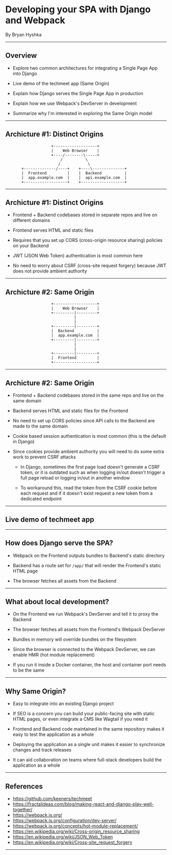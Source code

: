 # Developing your SPA with Django and Webpack

By Bryan Hyshka

---

## Overview

- Explore two common architectures for integrating a Single Page App into Django

- Live demo of the techmeet app (Same Origin)

- Explain how Django serves the Single Page App in production

- Explain how we use Webpack's DevServer in development

- Summarize why I'm interested in exploring the Same Origin model

---

## Archicture #1: Distinct Origins

                        +-------------------+
                        |    Web Browser    |
                        +----/--------\-----+
                            /          \
                           /            \
           +--------------/----+    +----\--------------+
           |  Frontend         |    |  Backend          |
           |  app.example.com  |    |  api.example.com  |
           +-------------------+    +-------------------+

---

## Archicture #1: Distinct Origins

- Frontend + Backend codebases stored in separate repos and live on different
  domains

- Frontend serves HTML and static files

- Requires that you set up CORS (cross-origin resource sharing) policies on your
  Backend

- JWT (JSON Web Token) authentication is most common here

- No need to worry about CSRF (cross-site request forgery) because JWT does not
  provide ambient authority

---

## Archicture #2: Same Origin

                        +-------------------+
                        |    Web Browser    |
                        +---------|---------+
                                  |
                                  |
                        +---------|---------+
                        |  Backend          |
                        |  app.example.com  |
                        +---------|---------+
                                  |
                                  |
                        +---------|---------+
                        |  Frontend         |
                        +-------------------+

---

## Archicture #2: Same Origin

- Frontend + Backend codebases stored in the same repo and live on the same
  domain

- Backend serves HTML and static files for the Frontend

- No need to set up CORS policies since API calls to the Backend are made to the
  same domain

- Cookie based session authentication is most common (this is the default in
  Django)

- Since cookies provide ambient authority you will need to do some extra work to
  prevent CSRF attacks

  - In Django, sometimes the first page load doesn't generate a CSRF token, or
    it is outdated such as when logging in/out doesn't trigger a full page
    reload or logging in/out in another window

  - To workaround this, read the token from the CSRF cookie before each request
    and if it doesn't exist request a new token from a dedicated endpoint

---

## Live demo of techmeet app

---

## How does Django serve the SPA?

- Webpack on the Frontend outputs bundles to Backend's static directory

- Backend has a route set for `/app/` that will render the Frontend's static
  HTML page

- The browser fetches all assets from the Backend

---

## What about local development?

- On the Frontend we run Webpack's DevServer and tell it to proxy the Backend

- The browser fetches all assets from the Frontend's Webpack DevServer

- Bundles in memory will override bundles on the filesystem

- Since the browser is connected to the Webpack DevServer, we can enable HMR
  (hot module replacement)

- If you run it inside a Docker container, the host and container port needs to
  be the same

---

## Why Same Origin?

- Easy to integrate into an existing Django project

- If SEO is a concern you can build your public-facing site with static HTML
  pages, or even integrate a CMS like Wagtail if you need it

- Frontend and Backend code maintained in the same repository makes it easy to
  test the application as a whole

- Deploying the application as a single unit makes it easier to synchronize
  changes and track releases

- It can aid collaboration on teams where full-stack developers build the
  application as a whole

---

## References

- https://github.com/keeners/techmeet
- https://fractalideas.com/blog/making-react-and-django-play-well-together/
- https://webpack.js.org/
- https://webpack.js.org/configuration/dev-server/
- https://webpack.js.org/concepts/hot-module-replacement/
- https://en.wikipedia.org/wiki/Cross-origin_resource_sharing
- https://en.wikipedia.org/wiki/JSON_Web_Token
- https://en.wikipedia.org/wiki/Cross-site_request_forgery

---
